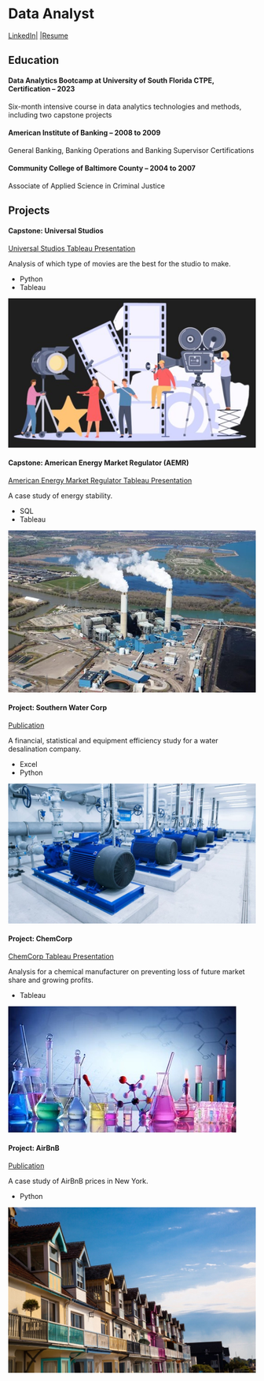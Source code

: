 # Data Analyst
[LinkedIn|](https://www.linkedin.com/in/brandon-chisnell-9890a79b/)
[|Resume](/assets/resume/resume_brandon_chisnell.pdf)

## Education
#### Data Analytics Bootcamp at University of South Florida CTPE, Certification – 2023
Six-month intensive course in data analytics technologies and methods, including two capstone projects

#### American Institute of Banking – 2008 to 2009
General Banking, Banking Operations and Banking Supervisor Certifications

#### Community College of Baltimore County – 2004 to 2007
Associate of Applied Science in Criminal Justice

## Projects
#### Capstone: Universal Studios
[Universal Studios Tableau Presentation](https://public.tableau.com/app/profile/brandon.chisnell/viz/CapstonePresentationMovies-BrandonChisnell/Story1)

Analysis of which type of movies are the best for the studio to make.
- Python
- Tableau 

![Movies](/assets/images/movies1.jpeg)




#### Capstone: American Energy Market Regulator (AEMR)
[American Energy Market Regulator Tableau Presentation](https://public.tableau.com/app/profile/brandon.chisnell/viz/AEMRCaseStudyPresentationBrandonChisnell/AEMRExecutivePresentation)

A case study of energy stability.
- SQL
- Tableau

![Energy Plant](/assets/images/energy2.jpeg)

#### Project: Southern Water Corp
[Publication](https://)

A financial, statistical and equipment efficiency study for a water desalination company. 
- Excel
- Python

![Water Pumping Station](/assets/images/water1.jpeg)

#### Project: ChemCorp
[ChemCorp Tableau Presentation](https://public.tableau.com/app/profile/brandon.chisnell/viz/ChemCorpAnalysisExecutivePresentationBrandonChisnellV2_0/ExecutivePresentation)

Analysis for a chemical manufacturer on preventing loss of future market share and growing profits. 
- Tableau

![Chemicals](/assets/images/chem1.jpeg)

#### Project: AirBnB
[Publication](https://)

A case study of AirBnB prices in New York.
- Python

![AirBnB](/assets/images/airbnb1.jpeg)
